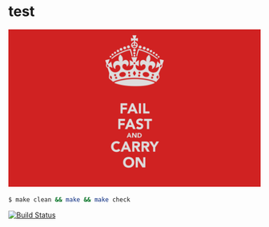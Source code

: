 # test
[![philosophy](ff.png)](http://en.wikipedia.org/wiki/Unix_philosophy#.22Worse_is_better.22)
```bash
$ make clean && make && make check
```
[![Build Status](https://travis-ci.org/reqshark/mill.svg?branch=master)](https://travis-ci.org/reqshark/mill)

